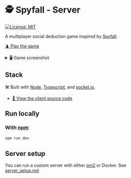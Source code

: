 # 🕵️ Spyfall - Server

[![License: MIT](https://img.shields.io/badge/license-MIT-green)](./LICENSE)

A multiplayer social deduction game inspired by [Spyfall](https://hwint.ru/portfolio-item/spyfall/).

[♟️ Play the game](https://spy.verybadfrags.com)

<details>
<summary>🖥️ Game screenshot</summary>
<img alt="Game screenshot" src="docs/spyfall-example-01.png"/>
</details>

## Stack

🛠️ Built with [Node](https://nodejs.org/en),
[Typescript](https://www.typescriptlang.org),
and [socket.io](https://socket.io).

- [💾 View the client source code](https://github.com/VeryBadFrags/spyfall-client)

## Run locally

### With [npm](https://www.npmjs.com)

```sh
npm run dev
```

## Server setup

You can run a custom server with either [pm2](https://pm2.keymetrics.io) or Docker.
See [server_setup.md](docs/server_setup.md).
